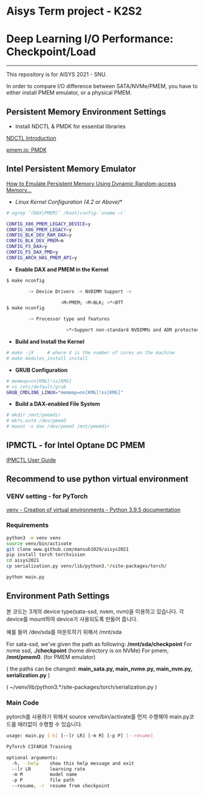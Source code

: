 # Aisys Term project - K2S2

# Deep Learning I/O Performance: Checkpoint/Load

---

This repository is for AISYS 2021 - SNU.

In order to compare I/O difference between SATA/NVMe/PMEM, you have to either install PMEM emulator, or a physical PMEM.

## Persistent Memory Environment Settings

- Install NDCTL & PMDK for essential libraries

[NDCTL Introduction](https://docs.pmem.io/persistent-memory/getting-started-guide/what-is-ndctl)

[pmem.io: PMDK](https://pmem.io/pmdk/)

## Intel Persistent Memory Emulator

[How to Emulate Persistent Memory Using Dynamic Random-access Memory...](https://software.intel.com/content/www/us/en/develop/articles/how-to-emulate-persistent-memory-on-an-intel-architecture-server.html?utm_source=feedburner&utm_medium=feed&utm_campaign=Feed%3A+ISNMain+%28Intel+Developer+Zone+Articles+Feed%29)

- **Linux* Kernel Configuration (4.2 or Above)**

```bash
# egrep ‘(DAX|PMEM)’ /boot/config-`uname –r`

CONFIG_X86_PMEM_LEGACY_DEVICE=y
CONFIG_X86_PMEM_LEGACY=y
CONFIG_BLK_DEV_RAM_DAX=y
CONFIG_BLK_DEV_PMEM=m
CONFIG_FS_DAX=y
CONFIG_FS_DAX_PMD=y
CONFIG_ARCH_HAS_PMEM_API=y
```

- **Enable DAX and PMEM in the Kernel**

```bash
$ make nconfig

        -> Device Drivers -> NVDIMM Support ->

                    <M>PMEM; <M>BLK; <*>BTT
$ make nconfig

        -> Processor type and features

                      <*>Support non-standard NVDIMMs and ADR protected memory

```

- **Build and Install the Kernel**

```bash
# make -jX     # where X is the number of cores on the machine
# make modules_install install
```

- **GRUB Configuration**

```bash
# memmap=nn[KMG]!ss[KMG]
# vi /etc/default/grub
GRUB_CMDLINE_LINUX="memmap=nn[KMG]!ss[KMG]"
```

- **Build a DAX-enabled File System**

```bash
# mkdir /mnt/pmemdir
# mkfs.ext4 /dev/pmem3
# mount -o dax /dev/pmem3 /mnt/pmemdir
```

## IPMCTL - for Intel Optane DC PMEM

[IPMCTL User Guide](https://docs.pmem.io/ipmctl-user-guide/)

## Recommend to use python virtual environment

### VENV setting - for PyTorch

[venv - Creation of virtual environments - Python 3.9.5 documentation](https://docs.python.org/ko/3/library/venv.html)

### R**equirements**

```bash
python3 -m venv venv
source venv/bin/activate
git clone www.github.com/mansub1029/aisys2021
pip install torch torchvision
cd aisys2021
cp serialization.py venv/lib/python3.*/site-packages/torch/

python main.py
```

## Environment Path Settings

본 코드는 3개의 device type(sata-ssd, nvem, nvm)을 이용하고 있습니다. 각 device를 mount하여 device가 사용되도록 만들어 줍니다. 

예를 들어 /dev/sda를 마운트하기 위해서 /mnt/sda

  

For sata-ssd, we've given the path as following: **/mnt/sda/checkpoint** 
For nvme ssd, **./checkpoint**  (home directory is on NVMe)
For pmem, **/mnt/pmem0**. (for PMEM emulator)

( the paths can be changed: **main_sata.py, main_nvme.py, main_nvm.py, serialization.py** )

( ~/venv/lib/python3.*/site-packages/torch/serialization.py )

### Main Code

pytorch를 사용하기 위해서 source venv/bin/activate를 먼저 수행해야 main.py코드를 에러없이 수행할 수 있습니다.

```bash
usage: main.py [-h] [--lr LR] [-m M] [-p P] [--resume]

PyTorch CIFAR10 Training

optional arguments:
  -h, --help    show this help message and exit
  --lr LR       learning rate
  -m M          model name
  -p P          file path
  --resume, -r  resume from checkpoint
```